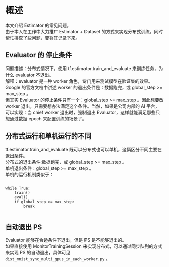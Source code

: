 # 概述
本文介绍 Estimator 的常见问题。    
由于本人在工作中大力推广 Estimator + Dataset 的方式来实现分布式训练，同时帮忙排查了些问题，变将其记录下来。

## Evaluator 的 停止条件
问题描述：分布式情况下，使用 tf.estimator.train_and_evaluate 来训练任务，为什么 evaluator 不退出。    
解释：evaluator 是一种 worker 角色，专门用来测试模型在验证集的效果。
Google 的官方文档中讲述 worker 的退出条件是：数据跑完，或 global_step >= max_step 。    
但其实 Evaluator 的停止条件只有一个：global_step >= max_step 。因此想要改 worker 退出，只需要想办法满足这个条件。当然，如果是公司内部的 AI 平台，可以实现：当 chief worker 退出时，强制退出 Evaluator，这样就能满足那些只想通过数据 epoch 来配置训练的场景了。

## 分布式运行和单机运行的不同
tf.estimator.train_and_evaluate 既可以分布式也可以单机，这俩区分不同主要在退出条件。    
分布式的退出条件:数据跑完，或 global_step >= max_step 。      
单机退出条件：global_step >= max_step 。    
单机的运行机制类似于：    

~~~

while True:
	train()
	eval()
	if global_step >= max_step:
		break
	
~~~

## 自动退出 PS
Evaluator 能够在合适条件下退出，但是 PS 是不能够退出的。    
如果直接使用 MonitorTrainingSession 来实现分布式，可以通过同步队列的方式来实现 PS 的自动退出，具体可见  `dist_mnist_sync_multi_gpus_in_each_worker.py` 。
